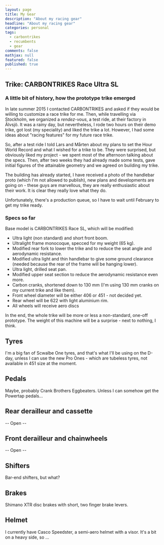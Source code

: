 ```yaml
---
layout: page
title: My Gear
description: "About my racing gear"
headline: "About my racing gear"
categories: personal
tags: 
  - carbontrikes
  - recumbents
  - gear
comments: false
mathjax: null
featured: false
published: true
---
```


## Trike: CARBONTRIKES Race Ultra SL

### A little bit of history, how the prototype trike emerged

In late summer 2015 I contacted CARBONTRIKES and asked if they would be willing to customize a race trike for me. 
Then, while travelling via Stockholm, we organized a *rendez-vous*, a test ride, at their factory in Älvsjö.
It was a rainy day, but nevertheless, I rode two hours on their demo trike, got lost (my speciality) and liked the trike a lot.
However, I had some ideas about "racing features" for my future race trike.
 
So, after a test ride I told Lars and Mårten about my plans to set the Hour World Record and what I wished for a trike to be.
They were surprised, but obviously liked my project - we spent most of the afternoon talking about the specs. 
Then, after two weeks they had already made some tests, gave initial figures of the attainable geometry and we 
agreed on building my trike. 

The building has already started, I have received a photo of the handlebar proto (which I'm not allowed to publish),
new plans and developments are going on - these guys are marvellous, they are really enthusiastic about their work. 
It is clear they really love what they do. 

Unfortunately, there's a production queue, so I have to wait until February to get my trike ready.

### Specs so far

Base model is CARBONTRIKES Race SL, which will be modified:

* Ultra light (non standard) and short front boom.
* Ultralight frame monocoque, specced for my weight (65 kg).
* Modified rear fork to lower the trike and to reduce the seat angle and aerodynamic resistance.
* Modified ultra light and thin handlebar to give some ground clearance (needed because the rear of the frame will be hanging lower).
* Ultra light, drilled seat pan.
* Modified upper seat section to reduce the aerodynamic resistance even more.
* Carbon cranks, shortened down to 130 mm (I'm using 130 mm cranks on my current trike and like them).
* Front wheel diameter will be either 406 or 451 - not decided yet.
* Rear wheel will be 622 with light aluminium rim.
* All wheels will receive aero discs

In the end, the whole trike will be more or less a non-standard, one-off prototype. 
The weight of this machine will be a surprise - next to nothing, I think.

## Tyres

I'm a big fan of Scwalbe One tyres, and that's what I'll be using on the D-day, unless I can use the new 
Pro Ones - which are tubeless tyres, not available in 451 size at the moment.

## Pedals

Maybe, probably Crank Brothers Eggbeaters. Unless I can somehow get the Powertap pedals...

## Rear derailleur and cassette

 -- Open --

## Front derailleur and chainwheels

 -- Open --
 
## Shifters

Bar-end shifters, but what?

## Brakes

Shimano XTR disc brakes with short, two finger brake levers.

## Helmet

I currently have Casco Speedster, a semi-aero helmet with a visor. It's a bit on a heavy side, so ...




 
